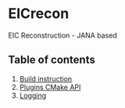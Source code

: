 # EICrecon
EIC Reconstruction - JANA based

## Table of contents
1. [Build instruction](./docs/Build_eic_shell.md)
2. [Plugins CMake API](./docs/Plugins_cmake_api.md)
3. [Logging](./docs/Logging.md)

